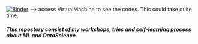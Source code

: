 [![Binder](https://mybinder.org/badge_logo.svg)](https://mybinder.org/v2/gh/anilozcan35/myJupiterWorkshops/main) --> access VirtualMachine to see the codes. This could take quite time.

##### This repostory consist of my workshops, tries and self-learning process about ML and DataScience.
